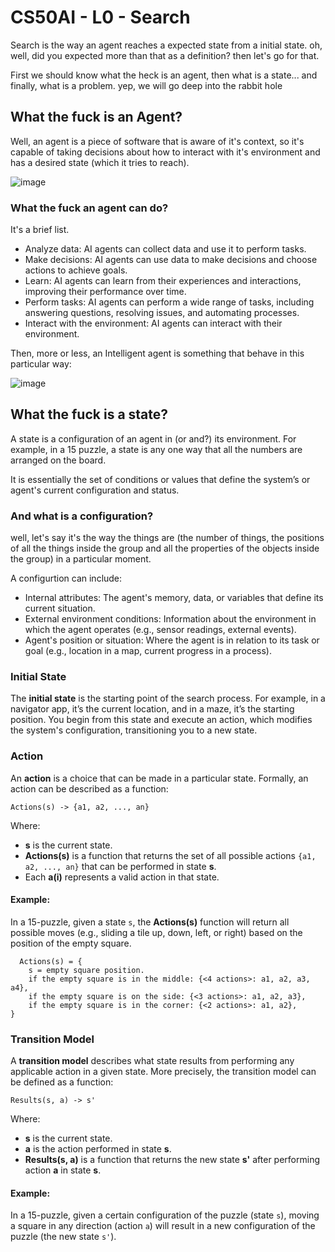 # CS50AI - L0 - Search
Search is the way an agent reaches a expected state from a initial state.
oh, well, did you expected more than that as a definition? then let's go for that.

First we should know what the heck is an agent, then what is a state... 
and finally, what is a problem. yep, we will go deep into the rabbit hole

## What the fuck is an Agent?
Well, an agent is a piece of software that is aware of it's context, so it's capable
of taking decisions about how to interact with it's environment and has a desired state (which it tries to reach).

![image](https://github.com/user-attachments/assets/a59997d0-0352-4eb8-969a-486737fa8d43)

### What the fuck an agent can do?
It's a brief list.
- Analyze data: AI agents can collect data and use it to perform tasks.
- Make decisions: AI agents can use data to make decisions and choose actions to achieve goals. 
- Learn: AI agents can learn from their experiences and interactions, improving their performance over time. 
- Perform tasks: AI agents can perform a wide range of tasks, including answering questions, resolving issues, and automating processes. 
- Interact with the environment: AI agents can interact with their environment.
  
Then, more or less, an Intelligent agent is something that behave in this particular way:

![image](https://github.com/user-attachments/assets/119b7525-dbf7-4348-90d0-74f931833e34)

## What the fuck is a state?
A state is a configuration of an agent in (or and?) its environment. For example, in a 15 puzzle, a state is any one way that all the numbers are arranged on the board. 

It is essentially the set of conditions or values that define the system’s or agent's current configuration and status.

### And what is a configuration? 
well, let's say it's the way the things are (the number of things, the positions of all the things inside the group and all the properties of the objects inside the group) in a particular moment. 

A configurtion can include:

- Internal attributes: The agent's memory, data, or variables that define its current situation.
- External environment conditions: Information about the environment in which the agent operates (e.g., sensor readings, external events).
- Agent's position or situation: Where the agent is in relation to its task or goal (e.g., location in a map, current progress in a process).

### Initial State
The **initial state** is the starting point of the search process. For example, in a navigator app, it’s the current location, and in a maze, it’s the starting position. You begin from this state and execute an action, which modifies the system's configuration, transitioning you to a new state.

### Action
An **action** is a choice that can be made in a particular state. Formally, an action can be described as a function:

`Actions(s) -> {a1, a2, ..., an}`

Where:
- **s** is the current state.
- **Actions(s)** is a function that returns the set of all possible actions `{a1, a2, ..., an}` that can be performed in state **s**.
- Each **a(i)** represents a valid action in that state.

#### Example:
In a 15-puzzle, given a state `s`, the **Actions(s)** function will return all possible moves (e.g., sliding a tile up, down, left, or right) based on the position of the empty square.

```
  Actions(s) = {
    s = empty square position.
    if the empty square is in the middle: {<4 actions>: a1, a2, a3, a4},
    if the empty square is on the side: {<3 actions>: a1, a2, a3},
    if the empty square is in the corner: {<2 actions>: a1, a2}, 
}
```

### Transition Model

A **transition model** describes what state results from performing any applicable action in a given state. More precisely, the transition model can be defined as a function:

`Results(s, a) -> s'`

Where:
- **s** is the current state.
- **a** is the action performed in state **s**.
- **Results(s, a)** is a function that returns the new state **s'** after performing action **a** in state **s**.

#### Example:
In a 15-puzzle, given a certain configuration of the puzzle (state `s`), moving a square in any direction (action `a`) will result in a new configuration of the puzzle (the new state `s'`).

